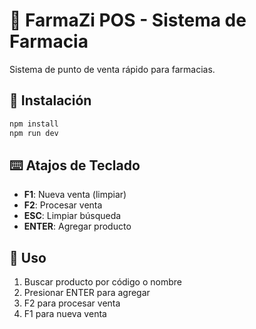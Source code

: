 # 💊 FarmaZi POS - Sistema de Farmacia

Sistema de punto de venta rápido para farmacias.

## 🚀 Instalación

```bash
npm install
npm run dev
```

## ⌨️ Atajos de Teclado

- **F1**: Nueva venta (limpiar)
- **F2**: Procesar venta
- **ESC**: Limpiar búsqueda
- **ENTER**: Agregar producto

## 📱 Uso

1. Buscar producto por código o nombre
2. Presionar ENTER para agregar
3. F2 para procesar venta
4. F1 para nueva venta